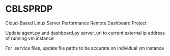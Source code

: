 # CBLSPRDP
Cloud-Based Linux Server Performance Remote Dashboard Project

Update agent.py and dashboard.py server_url to current external ip address of running vm instance

For .service files, update file paths to be accurate on individual vm instance

